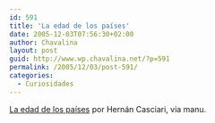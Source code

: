 ```yaml
---
id: 591
title: 'La edad de los países'
date: 2005-12-03T07:56:30+02:00
author: Chavalina
layout: post
guid: http://www.wp.chavalina.net/?p=591
permalink: /2005/12/03/post-591/
categories:
  - Curiosidades
---
```

<a href="http://proletarium.org/2005/12/02/la-edad-de-los-paises" target="_blank">La edad de los países</a> por Hernán Casciari, via manu.